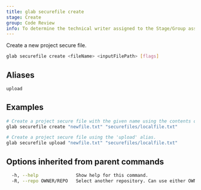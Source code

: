 ```yaml
---
title: glab securefile create
stage: Create
group: Code Review
info: To determine the technical writer assigned to the Stage/Group associated with this page, see https://about.gitlab.com/handbook/product/ux/technical-writing/#assignments
---
```


<!--
This documentation is auto generated by a script.
Please do not edit this file directly. Run `make gen-docs` instead.
-->

Create a new project secure file.

```bash title="terminal"
glab securefile create <fileName> <inputFilePath> [flags]
```

## Aliases

```bash title="terminal"
upload
```

## Examples

```bash title="terminal"
# Create a project secure file with the given name using the contents of the given path.
glab securefile create "newfile.txt" "securefiles/localfile.txt"

# Create a project secure file using the 'upload' alias.
glab securefile upload "newfile.txt" "securefiles/localfile.txt"
```

## Options inherited from parent commands

```bash title="terminal"
  -h, --help              Show help for this command.
  -R, --repo OWNER/REPO   Select another repository. Can use either OWNER/REPO or `GROUP/NAMESPACE/REPO` format. Also accepts full URL or Git URL.
```
